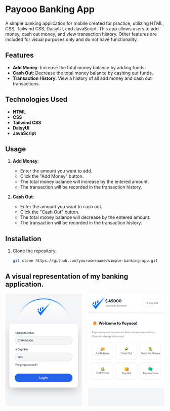 # Payooo Banking App

A simple banking application for mobile created for practice, utilizing HTML, CSS, Tailwind CSS, DaisyUI, and JavaScript. This app allows users to add money, cash out money, and view transaction history. Other features are included for visual purposes only and do not have functionality.

## Features

- **Add Money**: Increase the total money balance by adding funds.
- **Cash Out**: Decrease the total money balance by cashing out funds.
- **Transaction History**: View a history of all add money and cash out transactions.

## Technologies Used

- **HTML**
- **CSS**
- **Tailwind CSS**
- **DaisyUI**
- **JavaScript**

## Usage

1. **Add Money**:

   - Enter the amount you want to add.
   - Click the "Add Money" button.
   - The total money balance will increase by the entered amount.
   - The transaction will be recorded in the transaction history.

2. **Cash Out**:
   - Enter the amount you want to cash out.
   - Click the "Cash Out" button.
   - The total money balance will decrease by the entered amount.
   - The transaction will be recorded in the transaction history.

## Installation

1. Clone the repository:
   ```bash
   git clone https://github.com/yourusername/simple-banking-app.git
   ```

## A visual representation of my banking application.

<div style="display: flex; justify-content: space-between;">
  <img src="./web_pic/pic1.png" style="width: 48%; margin-right: 2%;">
  <img src="./web_pic/pic6.png" style="width: 48%; margin-left: 2%;">
</div>
